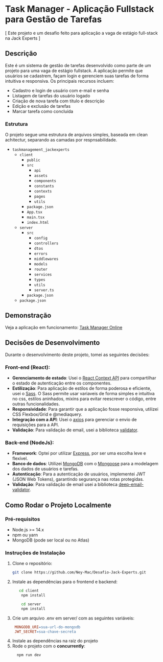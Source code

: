# Task Manager - Aplicação Fullstack para Gestão de Tarefas
[ Este projeto e um desafio feito para aplicação a vaga de estágio full-stack na Jack Experts ]

## Descrição

Este é um sistema de gestão de tarefas desenvolvido como parte de um projeto para uma vaga de estágio fullstack. A aplicação permite que usuários se cadastrem, façam login e gerenciem suas tarefas de forma intuitiva e responsiva. Os principais recursos incluem:
- Cadastro e login de usuário com e-mail e senha
- Listagem de tarefas do usuário logado
- Criação de nova tarefa com título e descrição
- Edição e exclusão de tarefas
- Marcar tarefa como concluída

### Estrutura
O projeto segue uma estrutura de arquivos simples, baseada em clean achitectur, separando as camadas por respnsabilidade.
- `taskmanagement_jackexperts`
  - `client`
      - `public`
      - `src`
          - `api`
          - `assets`
          - `components`
          - `constants`
          - `contexts`
          - `pages`
          - `utils`
      - `package.json`
      - `App.tsx`
      - `main.tsx`
      - `index.html`
  - `server`
      - `src`
          - `config`
          - `controllers`
          - `dtos`
          - `errors`
          - `middlewares`
          - `models`
          - `router`
          - `services`
          - `types`
          - `utils`
          - `server.ts`
      - `package.json`
  - `package.json`

## Demonstração

Veja a aplicação em funcionamento: [Task Manager Online](https://taskmanagerclient.vercel.app/)

## Decisões de Desenvolvimento
Durante o desenvolvimento deste projeto, tomei as seguintes decisões:

### Front-end (React):
- **Gerenciamento de estado**: Usei o [React Context API](https://reactjs.org/docs/context.html) para compartilhar o estado de autenticação entre os componentes.
- **Estilização**: Para aplicação de estilos de forma poderosa e eficiente, usei o [Sass](https://sass-lang.com/). O Sass permite usar variaveis de forma simples e intuitiva no css, estilos aninhados, mixins para evitar reescrever o código, entre outras funcionalidades.
- **Responsividade**: Para garantir que a aplicação fosse responsiva, utilizei CSS Flexbox/Grid e @mediaquery.
- **Integração com a API**: Usei o [axios](https://axios-http.com/docs/intro) para gerenciar o envio de requisições para a API.
- **Validação**: Para validação de email, usei a biblioteca [validator](https://www.npmjs.com/package/validator).

### Back-end (NodeJs):
- **Framework**: Optei por utilizar [Express](https://expressjs.com/), por ser uma escolha leve e flexível.
- **Banco de dados**: Utilizei [MongoDB](https://www.mongodb.com/) com o [Mongoose](https://mongoosejs.com/) para a modelagem dos dados de usuários e tarefas.
- **Autenticação**: Para a autenticação de usuários, implementei JWT (JSON Web Tokens), garantindo segurança nas rotas protegidas.
- **Validação**: Para validação de email usei a biblioteca [deep-email-validator](https://www.npmjs.com/package/deep-email-validator?activeTab=readme).

## Como Rodar o Projeto Localmente

### Pré-requisitos
- Node.js >= 14.x
- npm ou yarn
- MongoDB (pode ser local ou no Atlas)

### Instruções de Instalação

1. Clone o repositório:
   ```bash
   git clone https://github.com/Ney-Mac/Desafio-Jack-Experts.git
2. Instale as dependências para o frontend e backend:
    ```bash
       cd client
        npm install
    ```
    ```bash
        cd server
        npm install
    ```
3. Crie um arquivo .env em server/ com as seguintes variáveis:
   ```makefile
    MONGODB_URI=sua-url-do-mongodb
    JWT_SECRET=sua-chave-secreta
   ```
4. Instale as dependências na raiz do projeto
5. Rode o projeto com o **concurrently**:
   ```bash
     npm run dev
   ```

